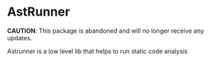 # AstRunner

**CAUTION**: This package is abandoned and will no longer receive any updates.

Astrunner is a low level lib that helps to run static code analysis
